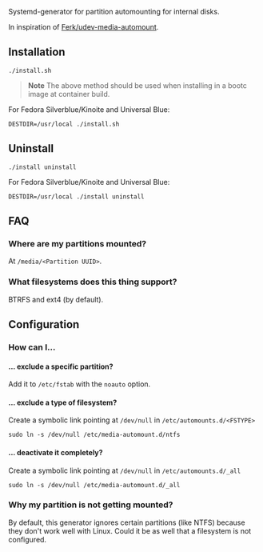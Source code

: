 Systemd-generator for partition automounting for internal disks.

In inspiration of [Ferk/udev-media-automount](https://github.com/Ferk/udev-media-automount).

## Installation

```shell
./install.sh
```

> **Note**
> The above method should be used when installing in a bootc image
> at container build.

For Fedora Silverblue/Kinoite and Universal Blue:

```shell
DESTDIR=/usr/local ./install.sh
```

## Uninstall

```shell
./install uninstall
```

For Fedora Silverblue/Kinoite and Universal Blue:

```shell
DESTDIR=/usr/local ./install uninstall
```

## FAQ

### Where are my partitions mounted?

At `/media/<Partition UUID>`.

### What filesystems does this thing support?

BTRFS and ext4 (by default).

## Configuration

### How can I...

#### ... exclude a specific partition?

Add it to `/etc/fstab` with the `noauto` option.

#### ... exclude a type of filesystem?

Create a symbolic link pointing at `/dev/null` in `/etc/automounts.d/<FSTYPE>`

```shell
sudo ln -s /dev/null /etc/media-automount.d/ntfs
```

#### ... deactivate it completely?

Create a symbolic link pointing at `/dev/null` in `/etc/automounts.d/_all`

```shell
sudo ln -s /dev/null /etc/media-automount.d/_all
```

### Why my partition is not getting mounted?

By default, this generator ignores certain partitions (like NTFS) because
they don't work well with Linux.
Could it be as well that a filesystem is not configured.
